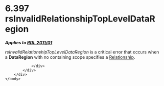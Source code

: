 <html dir="LTR" xmlns:mshelp="http://msdn.microsoft.com/mshelp" xmlns:ddue="http://ddue.schemas.microsoft.com/authoring/2003/5" xmlns:xlink="http://www.w3.org/1999/xlink" xmlns:tool="http://www.microsoft.com/tooltip">
    <head>
        <meta http-equiv="Content-Type" content="text/html; CHARSET=utf-8"></meta>
        <meta name="save" content="history"></meta>
        <title>6.397 rsInvalidRelationshipTopLevelDataRegion</title>
        <xml>
            <mshelp:toctitle title="6.397 rsInvalidRelationshipTopLevelDataRegion"></mshelp:toctitle>
            <mshelp:rltitle title="[MS-RDL]: rsInvalidRelationshipTopLevelDataRegion"></mshelp:rltitle>
            <mshelp:keyword index="A" term="c63d26d9-66a1-44c8-b5b5-58754926a6c4"></mshelp:keyword>
            <mshelp:attr name="DCSext.ContentType" value="open specification"></mshelp:attr>
            <mshelp:attr name="AssetID" value="c63d26d9-66a1-44c8-b5b5-58754926a6c4"></mshelp:attr>
            <mshelp:attr name="TopicType" value="kbRef"></mshelp:attr>
            <mshelp:attr name="DCSext.Title" value="[MS-RDL]: rsInvalidRelationshipTopLevelDataRegion" />
        </xml>
    </head>
    <body>
        <div id="header">
            <h1 class="heading">6.397 rsInvalidRelationshipTopLevelDataRegion</h1>
        </div>
        <div id="mainSection">
            <div id="mainBody">
                <div id="allHistory" class="saveHistory"></div>
                <div id="sectionSection0" class="section" name="collapseableSection">
                    

<p><b><i>Applies to </i></b><a href="bf2bab1a-b608-4bcc-b718-1cc1baa9579c.html"><b><i>RDL 2011/01</i></b></a></p>

<p><i>rsInvalidRelationshipTopLevelDataRegion</i> is a critical
error that occurs when a <b>DataRegion</b> with no containing scope specifies a
<a href="6d1c77e5-1573-4ad6-8d2a-c507411ad94b.html">Relationship</a>.</p>


                </div>
            </div>
        </div>
    </body>
</html>